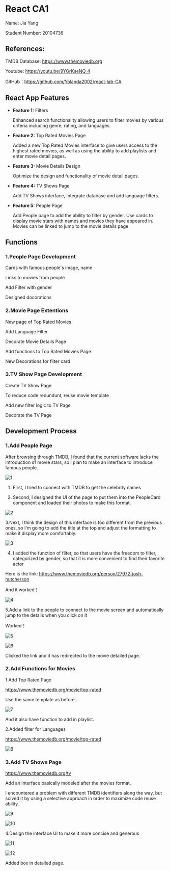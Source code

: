 # React CA1

Name: Jia Yang

Student Number: 20104736

## References:

TMDB Database: https://www.themoviedb.org

Youtube: https://youtu.be/9YGrKseNQ_4

GitHub：https://github.com/Yolanda2002/react-lab-CA

## React App Features

- **Feature 1:** Filters

  Enhanced search functionality allowing users to filter movies by various criteria including genre, rating, and languages.

- **Feature 2:**  Top Rated Movies Page

  Added a new Top Rated Movies interface to give users access to the highest rated movies, as well as using the ability to add playlists and enter movie detail pages.

- **Feature 3:** Movie Details Design

  Optimize the design and functionality of movie detail pages.

- **Feature 4:** TV Shows Page

  Add TV Shows interface, integrate database and add language filters.

- **Feature 5:**  People Page

  Add People page to add the ability to filter by gender. Use cards to display movie stars with names and movies they have appeared in. Movies can be linked to jump to the movie details page.

## Functions

### 1.People Page Development

Cards with famous people's image, name

Links to movies from people

Add Filter with gender

Designed docorations

### 2.Movie Page Extentions

New page of Top Rated Movies

Add Language Filter

Decorate Movie Details Page

Add functions to Top Rated Movies Page

New Decorations for filter card

### 3.TV Show Page Development

Create TV Show Page

To reduce code redundunt, reuse movie template

Add new filter logic to TV Page

Decorate the TV Page



## Development Process

### 1.Add People Page 

After browsing through TMDB, I found that the current software lacks the introduction of movie stars, so I plan to make an interface to introduce famous people.

![1](https://github.com/Yolanda2002/react-lab-CA/blob/6b132f91338ab91f934e4385ea82b09a2f2c875f/image/1.png)

1. First, I tried to connect with TMDB to get the celebrity names

2. Second, I designed the UI of the page to put them into the PeopleCard component and loaded their photos to make this format.

![2](https://github.com/Yolanda2002/react-lab-CA/blob/6b132f91338ab91f934e4385ea82b09a2f2c875f/image/2.png)

3.Next, I think the design of this interface is too different from the previous ones, so I'm going to add the title at the top and adjust the formatting to make it display more comfortably.

![3](https://github.com/Yolanda2002/react-lab-CA/blob/6b132f91338ab91f934e4385ea82b09a2f2c875f/image/3.png)



4. I added the function of filter, so that users have the freedom to filter, categorized by gender, so that it is more convenient to find their favorite actor

Here is the link: https://www.themoviedb.org/person/27972-josh-hutcherson

And it worked！

![4](https://github.com/Yolanda2002/react-lab-CA/blob/6b132f91338ab91f934e4385ea82b09a2f2c875f/image/4.png)



5.Add a link to the people to connect to the movie screen and automatically jump to the details when you click on it

Worked！

![5](https://github.com/Yolanda2002/react-lab-CA/blob/6b132f91338ab91f934e4385ea82b09a2f2c875f/image/5.png)

![6](https://github.com/Yolanda2002/react-lab-CA/blob/6b132f91338ab91f934e4385ea82b09a2f2c875f/image/6.png)

Clicked the link and it has redirected to the movie detailed page.



### 2.Add Functions for Movies

1.Add Top Rated Page

https://www.themoviedb.org/movie/top-rated

Use the same template as before...

![7](https://github.com/Yolanda2002/react-lab-CA/blob/6b132f91338ab91f934e4385ea82b09a2f2c875f/image/7.png)

And it also have function to add in playlist.



2.Added filter for Languages

https://www.themoviedb.org/movie/top-rated

![8](https://github.com/Yolanda2002/react-lab-CA/blob/6b132f91338ab91f934e4385ea82b09a2f2c875f/image/8.png)



### 3.Add TV Shows Page

https://www.themoviedb.org/tv

Add an interface basically modeled after the movies format.

I encountered a problem with different TMDB identifiers along the way, but solved it by using a selective approach in order to maximize code reuse ability.

![9](https://github.com/Yolanda2002/react-lab-CA/blob/6b132f91338ab91f934e4385ea82b09a2f2c875f/image/9.png)

![10](https://github.com/Yolanda2002/react-lab-CA/blob/6b132f91338ab91f934e4385ea82b09a2f2c875f/image/10.png)



4.Design the interface UI to make it more concise and generous

![11](https://github.com/Yolanda2002/react-lab-CA/blob/6b132f91338ab91f934e4385ea82b09a2f2c875f/image/11.png)

![12](https://github.com/Yolanda2002/react-lab-CA/blob/6b132f91338ab91f934e4385ea82b09a2f2c875f/image/12.png)

Added box in detailed page.

